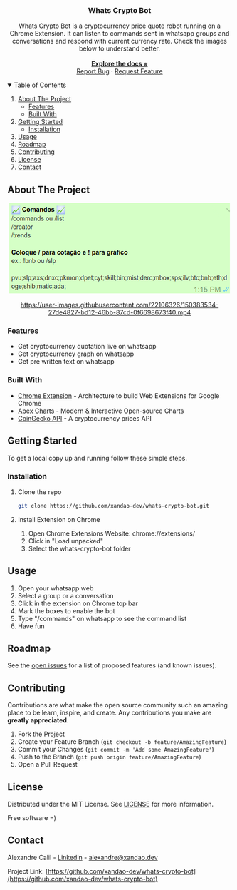 <br />
<p align="center">
  <h3 align="center">Whats Crypto Bot</h3>
  <p align="center">
    Whats Crypto Bot is a cryptocurrency price quote robot running on a Chrome Extension. It can listen to commands sent in whatsapp groups and conversations and respond with current currency rate. Check the images below to understand better.
    <br />
    <br />
    <a href="https://github.com/xandao-dev/whats-crypto-bot"><strong>Explore the docs »</strong></a>
    <br />
    <a href="https://github.com/xandao-dev/whats-crypto-bot/issue">Report Bug</a>
    ·
    <a href="https://github.com/xandao-dev/whats-crypto-bot/issues">Request Feature</a>
  </p>
</p>


<!-- TABLE OF CONTENTS -->
<details open="open">
  <summary>Table of Contents</summary>
  <ol>
    <li>
      <a href="#about-the-project">About The Project</a>
      <ul>
        <li><a href="#features">Features</a></li>
        <li><a href="#built-with">Built With</a></li>
      </ul>
    </li>
    <li>
      <a href="#getting-started">Getting Started</a>
      <ul>
        <li><a href="#installation">Installation</a></li>
      </ul>
    </li>
    <li><a href="#usage">Usage</a></li>
    <li><a href="#roadmap">Roadmap</a></li>
    <li><a href="#contributing">Contributing</a></li>
    <li><a href="#license">License</a></li>
    <li><a href="#contact">Contact</a></li>
  </ol>
</details>


<!-- ABOUT THE PROJECT -->
## About The Project

<div align="center">
  <a href="https://github.com/xandao-dev/whats-crypto-bot">
    <img src="images/commands.png" alt="Bot commands">
  </a>
	
https://user-images.githubusercontent.com/22106326/150383534-27de4827-bd12-46bb-87cd-0f6698673f40.mp4
</div>


### Features

* Get cryptocurrency quotation live on whatsapp
* Get cryptocurrency graph on whatsapp
* Get pre written text on whatsapp 

### Built With

* [Chrome Extension](https://developer.chrome.com/docs/extensions/) - Architecture to build Web Extensions for Google Chrome
* [Apex Charts](https://apexcharts.com/) - Modern & Interactive Open-source Charts
* [CoinGecko API](https://www.coingecko.com/en/api/) - A cryptocurrency prices API


<!-- GETTING STARTED -->
## Getting Started

To get a local copy up and running follow these simple steps.

### Installation

1. Clone the repo
   ```sh
   git clone https://github.com/xandao-dev/whats-crypto-bot.git
   ```
2. Install Extension on Chrome

    1. Open Chrome Extensions Website: chrome://extensions/
    2. Click in "Load unpacked"
    3. Select the whats-crypto-bot folder

<!-- USAGE EXAMPLES -->
## Usage

  1. Open your whatsapp web
  2. Select a group or a conversation
  3. Click in the extension on Chrome top bar
  4. Mark the boxes to enable the bot
  5. Type "/commands" on whatsapp to see the command list
  6. Have fun

<!-- ROADMAP -->
## Roadmap

See the [open issues](https://github.com/xandao-dev/whats-crypto-bot/issues) for a list of proposed features (and known issues).


<!-- CONTRIBUTING -->
## Contributing

Contributions are what make the open source community such an amazing place to be learn, inspire, and create. Any contributions you make are **greatly appreciated**.

1. Fork the Project
2. Create your Feature Branch (`git checkout -b feature/AmazingFeature`)
3. Commit your Changes (`git commit -m 'Add some AmazingFeature'`)
4. Push to the Branch (`git push origin feature/AmazingFeature`)
5. Open a Pull Request

<!-- LICENSE -->
## License

Distributed under the MIT License. See [LICENSE](./LICENSE.md) for more information.

Free software =)


<!-- CONTACT -->
## Contact

Alexandre Calil - [Linkedin](https://www.linkedin.com/in/xandao-dev/) - [alexandre@xandao.dev](mailto:alexandre@xandao.dev)

Project Link: [https://github.com/xandao-dev/whats-crypto-bot](https://github.com/xandao-dev/whats-crypto-bot)
